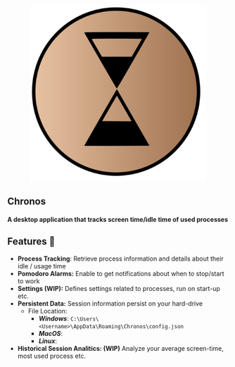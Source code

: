 <p align="center"><img src="./internals/img/chronos.svg" alt="Chronos Image" width="400"/></p>

## Chronos

#### A desktop application that tracks screen time/idle time of used processes

## Features 🎨

- **Process Tracking**: Retrieve process information and details about their idle / usage time
- **Pomodoro Alarms:** Enable to get notifications about when to stop/start to work
- **Settings (WIP):** Defines settings related to processes, run on start-up etc.
- **Persistent Data:** Session information persist on your hard-drive
  - File Location:
    - **_Windows_**: `C:\Users\<Username>\AppData\Roaming\Chronos\config.json`
    - **_MacOS_**:
    - **_Linux_**:
- **Historical Session Analitics: (WIP)** Analyze your average screen-time, most used process etc.
